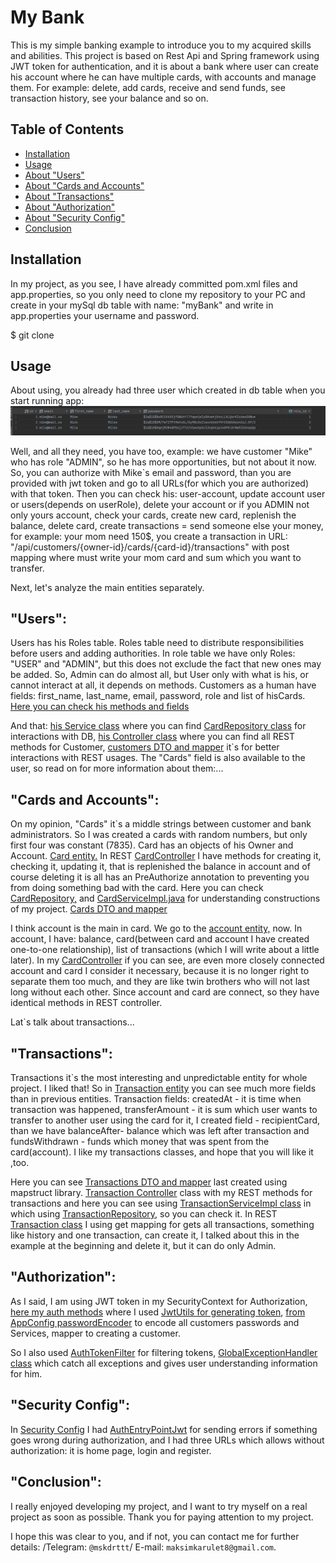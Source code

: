 # My Bank

This is my simple banking example to introduce you to my acquired skills and abilities. This project 
is based on Rest Api and Spring framework using JWT token for authentication, and it is about a bank where 
user can create his account where he can have multiple cards, with accounts and manage them.
For example: delete, add cards, receive and send funds, see transaction history, see your balance and so on.

## Table of Contents

- [Installation](#installation)
- [Usage](#usage)
- [About "Users"](#users)
- [About "Cards and Accounts"](#cards-and-accounts)
- [About "Transactions"](#transactions)
- [About "Authorization"](#authorization)
- [About "Security Config"](#security-config)
- [Conclusion](#conclusion)

## Installation

In my project, as you see, I have already committed pom.xml files and app.properties, 
so you only need to clone my repository to your PC and create in your mySql db table with name: 
"myBank" and write in app.properties your username and password.

$ git clone <repository-url>

## Usage

About using, you already had three user which created in db table when you start running app:
![img.png](photos/users-table.png)

Well, and all they need, you have too, example:
we have customer "Mike" who has role "ADMIN", so he has more opportunities, but not about it now.
So, you can authorize with Mike`s email and password, than you are provided with jwt token and go to all URLs(for which you are authorized) with that token.
Then you can check his: user-account, update account user or users(depends on userRole),
delete your account or if you ADMIN not only yours account, check your cards, create new card, replenish the balance, delete card,
create transactions = send someone else your money, for example: your mom need 150$,  you create a transaction in URL:
"/api/customers/{owner-id}/cards/{card-id}/transactions" with post mapping where must write your mom card and sum which
you want to transfer.

Next, let's analyze the main entities separately.

## "Users":
Users has his Roles table. Roles table need to distribute responsibilities before users and adding authorities.
In role table we have only Roles: "USER" and "ADMIN", but this does not exclude the fact that new ones may be added.
So, Admin can do almost all, but User only with what is his, or cannot interact at all, it depends on methods.
Customers as a human have fields: first_name, last_name, email, password, role and list of hisCards.
[Here you can check his methods and fields](src%2Fmain%2Fjava%2Fcom%2Fpet%2Fproject%2Fmodel%2Fentity%2FCustomer.java)

And that: [his Service class](src%2Fmain%2Fjava%2Fcom%2Fpet%2Fproject%2Fservice%2Fimpl%2FCustomerServiceImpl.java) where you can find 
[CardRepository class](src%2Fmain%2Fjava%2Fcom%2Fpet%2Fproject%2Frepository%2FCardRepository.java) for interactions with DB,
[his Controller class](src%2Fmain%2Fjava%2Fcom%2Fpet%2Fproject%2Fcontroller%2FCustomerController.java) where you can find all REST methods for Customer,
[customers DTO and mapper](src%2Fmain%2Fjava%2Fcom%2Fpet%2Fproject%2Fmodel%2Fdto%2Fcustomer) it`s for better interactions with REST usages.
The "Cards" field is also available to the user, so read on for more information about them:...

## "Cards and Accounts":
On my opinion, "Cards" it`s a middle strings between customer and bank administrators. 
So I was created a cards with random numbers, but only first four was constant (7835).
Card has an objects of his Owner and Account. [Card entity.](src%2Fmain%2Fjava%2Fcom%2Fpet%2Fproject%2Fmodel%2Fentity%2FCard.java)
In REST [CardController](src%2Fmain%2Fjava%2Fcom%2Fpet%2Fproject%2Fcontroller%2FCardController.java) I have methods for creating it, 
checking it, updating it, that is replenished the balance in account and of course deleting it is all has an PreAuthorize annotation to
preventing you from doing something bad with the card. Here you can check [CardRepository,](src%2Fmain%2Fjava%2Fcom%2Fpet%2Fproject%2Frepository%2FCardRepository.java)
and [CardServiceImpl.java](src%2Fmain%2Fjava%2Fcom%2Fpet%2Fproject%2Fservice%2Fimpl%2FCardServiceImpl.java) for understanding constructions of my project.
[Cards DTO and mapper](src%2Fmain%2Fjava%2Fcom%2Fpet%2Fproject%2Fmodel%2Fdto%2Fcard)

I think account is the main in card. We go to the [account entity,](src%2Fmain%2Fjava%2Fcom%2Fpet%2Fproject%2Fmodel%2Fentity%2FAccount.java) now.
In account, I have: balance, card(between card and account I have created one-to-one relationship), list of transactions (which I will write about a little later).
In my [CardController](src%2Fmain%2Fjava%2Fcom%2Fpet%2Fproject%2Fcontroller%2FCardController.java) if you can see, are even more closely connected account and card
I consider it necessary, because it is no longer right to separate them too much, and they are like twin brothers who will not last long without each other.
Since account and card are connect, so they have identical methods in REST controller.

Lat`s talk about transactions...

## "Transactions":

Transactions it`s the most interesting and unpredictable entity for whole project. I liked that! 
So in [Transaction entity](src%2Fmain%2Fjava%2Fcom%2Fpet%2Fproject%2Fmodel%2Fentity%2FTransaction.java) you can see much more fields than in previous entities.
Transaction fields: createdAt - it is time when transaction was happened, transferAmount - it is sum which user wants to transfer to another user using the card
for it, I created field - recipientCard, than we have balanceAfter- balance which was left after transaction and fundsWithdrawn - 
funds which money that was spent from the card(account).
I like my transactions classes, and hope that you will like it ,too. 

Here you can see [Transactions DTO and mapper](src%2Fmain%2Fjava%2Fcom%2Fpet%2Fproject%2Fmodel%2Fdto%2Ftransaction) last created using mapstruct library.
[Transaction Controller](src%2Fmain%2Fjava%2Fcom%2Fpet%2Fproject%2Fcontroller%2FTransactionController.java) class with my REST methods for transactions and here you can see using
[TransactionServiceImpl class](src%2Fmain%2Fjava%2Fcom%2Fpet%2Fproject%2Fservice%2Fimpl%2FTransactionServiceImpl.java) in which using [TransactionRepository](src%2Fmain%2Fjava%2Fcom%2Fpet%2Fproject%2Frepository%2FTransactionRepository.java), 
so you can check it.
In REST [Transaction class](src%2Fmain%2Fjava%2Fcom%2Fpet%2Fproject%2Fcontroller%2FTransactionController.java) I using get mapping for gets all transactions, 
something like history and one transaction, can create it, I talked about this in the example at the beginning and delete it, but it can do only Admin.

## "Authorization":

As I said, I am using JWT token in my SecurityContext for Authorization, [here my auth methods](src%2Fmain%2Fjava%2Fcom%2Fpet%2Fproject%2Fcontroller%2FAuthController.java)
where I used [JwtUtils for generating token](src%2Fmain%2Fjava%2Fcom%2Fpet%2Fproject%2Futils%2FJwtUtils.java), 
[from AppConfig passwordEncoder](src%2Fmain%2Fjava%2Fcom%2Fpet%2Fproject%2Fconfig%2FAppConfig.java) to encode all customers passwords
and Services, mapper to creating a customer.

So I also used [AuthTokenFilter](src%2Fmain%2Fjava%2Fcom%2Fpet%2Fproject%2Ffilter%2FAuthTokenFilter.java) for filtering tokens, 
[GlobalExceptionHandler class](src%2Fmain%2Fjava%2Fcom%2Fpet%2Fproject%2Fexception%2FGlobalExceptionHandler.java) which catch all exceptions and
gives user understanding information for him.

## "Security Config":
In [Security Config](src%2Fmain%2Fjava%2Fcom%2Fpet%2Fproject%2Fconfig%2FSecurityConfig.java) I had 
[AuthEntryPointJwt](src%2Fmain%2Fjava%2Fcom%2Fpet%2Fproject%2Fcomponent%2FAuthEntryPointJwt.java) for sending errors
if something goes wrong during authorization,
and I had three URLs which allows without authorization:
it is home page, login and register.

## "Conclusion":

I really enjoyed developing my project, and I want to try myself on a real project as soon as possible.
Thank you for paying attention to my project.

I hope this was clear to you, and if not, you can contact me for further details:
/Telegram: `@mskdrttt`/
E-mail: `maksimkarulet8@gmail.com`.